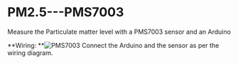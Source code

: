 # PM2.5---PMS7003
Measure the Particulate matter level with a PMS7003 sensor and an Arduino

**Wiring:
**![PMS7003](https://user-images.githubusercontent.com/96729158/147498559-d8ffc74f-677c-453b-9fb5-3261076e74fa.png)
Connect the Arduino and the sensor as per the wiring diagram. 
